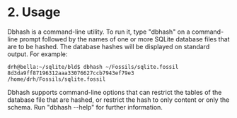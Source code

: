 # 2\. Usage


Dbhash is a command\-line utility.
To run it, type "dbhash" on a command\-line prompt followed by the names of
one or more SQLite database files that are to be hashed.
The database hashes will be displayed on standard output.
For example:




```
drh@bella:~/sqlite/bld$ dbhash ~/Fossils/sqlite.fossil
8d3da9ff87196312aaa33076627ccb7943ef79e3 /home/drh/Fossils/sqlite.fossil

```

Dbhash supports command\-line options that can restrict the tables of the
database file that are hashed, or restrict the hash to only content or only
the schema. Run "dbhash \-\-help" for further information.



